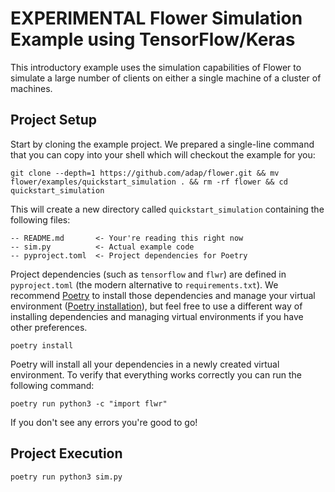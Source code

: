 # EXPERIMENTAL Flower Simulation Example using TensorFlow/Keras

This introductory example uses the simulation capabilities of Flower to simulate a large number of clients on either a single machine of a cluster of machines.

## Project Setup

Start by cloning the example project. We prepared a single-line command that you can copy into your shell which will checkout the example for you:

```shell
git clone --depth=1 https://github.com/adap/flower.git && mv flower/examples/quickstart_simulation . && rm -rf flower && cd quickstart_simulation
```

This will create a new directory called `quickstart_simulation` containing the following files:

```shell
-- README.md       <- Your're reading this right now
-- sim.py          <- Actual example code
-- pyproject.toml  <- Project dependencies for Poetry
```

Project dependencies (such as `tensorflow` and `flwr`) are defined in `pyproject.toml` (the modern alternative to `requirements.txt`). We recommend [Poetry](https://python-poetry.org/docs/) to install those dependencies and manage your virtual environment ([Poetry installation](https://python-poetry.org/docs/#installation)), but feel free to use a different way of installing dependencies and managing virtual environments if you have other preferences.

```shell
poetry install
```

Poetry will install all your dependencies in a newly created virtual environment. To verify that everything works correctly you can run the following command:

```shell
poetry run python3 -c "import flwr"
```

If you don't see any errors you're good to go!

## Project Execution

```bash
poetry run python3 sim.py
```
